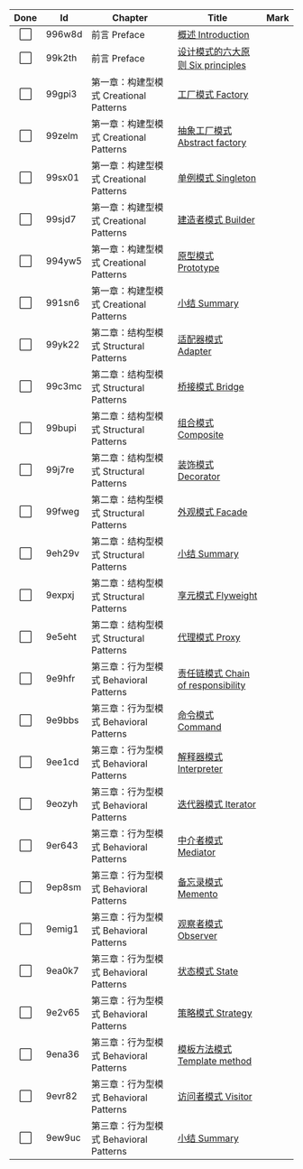 | Done | Id | Chapter | Title | Mark |
|:----:|-------|---------|------|------|
| ⬜ | 996w8d | 前言 Preface | [概述 Introduction](概述Introduction.md) |   |
| ⬜ | 99k2th | 前言 Preface | [设计模式的六大原则 Six principles](设计模式的六大原则Sixprinciples.md) |   |
| ⬜ | 99gpi3 | 第一章：构建型模式 Creational Patterns | [工厂模式 Factory](工厂模式Factory.md) |   |
| ⬜ | 99zelm | 第一章：构建型模式 Creational Patterns | [抽象工厂模式 Abstract factory](抽象工厂模式Abstractfactory.md) |   |
| ⬜ | 99sx01 | 第一章：构建型模式 Creational Patterns | [单例模式 Singleton](单例模式Singleton.md) |   |
| ⬜ | 99sjd7 | 第一章：构建型模式 Creational Patterns | [建造者模式 Builder](建造者模式Builder.md) |   |
| ⬜ | 994yw5 | 第一章：构建型模式 Creational Patterns | [原型模式 Prototype](原型模式Prototype.md) |   |
| ⬜ | 991sn6 | 第一章：构建型模式 Creational Patterns | [小结 Summary](小结Summary.md) |   |
| ⬜ | 99yk22 | 第二章：结构型模式 Structural Patterns | [适配器模式 Adapter](适配器模式Adapter.md) |   |
| ⬜ | 99c3mc | 第二章：结构型模式 Structural Patterns | [桥接模式 Bridge](桥接模式Bridge.md) |   |
| ⬜ | 99bupi | 第二章：结构型模式 Structural Patterns | [组合模式 Composite](组合模式Composite.md) |   |
| ⬜ | 99j7re | 第二章：结构型模式 Structural Patterns | [装饰模式 Decorator](装饰模式Decorator.md) |   |
| ⬜ | 99fweg | 第二章：结构型模式 Structural Patterns | [外观模式 Facade](外观模式Facade.md) |   |
| ⬜ | 9eh29v | 第二章：结构型模式 Structural Patterns | [小结 Summary](小结Summary.md) |   |
| ⬜ | 9expxj | 第二章：结构型模式 Structural Patterns | [享元模式 Flyweight](享元模式Flyweight.md) |   |
| ⬜ | 9e5eht | 第二章：结构型模式 Structural Patterns | [代理模式 Proxy](代理模式Proxy.md) |   |
| ⬜ | 9e9hfr | 第三章：行为型模式 Behavioral Patterns | [责任链模式 Chain of responsibility](责任链模式Chainofresponsibility.md) |   |
| ⬜ | 9e9bbs | 第三章：行为型模式 Behavioral Patterns | [命令模式 Command](命令模式Command.md) |   |
| ⬜ | 9ee1cd | 第三章：行为型模式 Behavioral Patterns | [解释器模式 Interpreter](解释器模式Interpreter.md) |   |
| ⬜ | 9eozyh | 第三章：行为型模式 Behavioral Patterns | [迭代器模式 Iterator](迭代器模式Iterator.md) |   |
| ⬜ | 9er643 | 第三章：行为型模式 Behavioral Patterns | [中介者模式 Mediator](中介者模式Mediator.md) |   |
| ⬜ | 9ep8sm | 第三章：行为型模式 Behavioral Patterns | [备忘录模式 Memento](备忘录模式Memento.md) |   |
| ⬜ | 9emig1 | 第三章：行为型模式 Behavioral Patterns | [观察者模式 Observer](观察者模式Observer.md) |   |
| ⬜ | 9ea0k7 | 第三章：行为型模式 Behavioral Patterns | [状态模式 State](状态模式State.md) |   |
| ⬜ | 9e2v65 | 第三章：行为型模式 Behavioral Patterns | [策略模式 Strategy](策略模式Strategy.md) |   |
| ⬜ | 9ena36 | 第三章：行为型模式 Behavioral Patterns | [模板方法模式 Template method](模板方法模式Templatemethod.md) |   |
| ⬜ | 9evr82 | 第三章：行为型模式 Behavioral Patterns | [访问者模式 Visitor](访问者模式Visitor.md) |   |
| ⬜ | 9ew9uc | 第三章：行为型模式 Behavioral Patterns | [小结 Summary](小结Summary.md) |   |